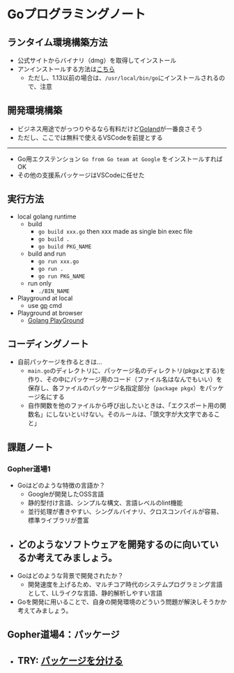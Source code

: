 # Goプログラミングノート

## ランタイム環境構築方法

- 公式サイトからバイナリ（dmg）を取得してインストール
- アンインストールする方法は[こちら](https://golang.org/doc/manage-install#uninstalling)
  - ただし、1.13以前の場合は、`/usr/local/bin/go`にインストールされるので、注意

## 開発環境構築

- ビジネス用途でがっつりやるなら有料だけど[Goland](https://www.jetbrains.com/ja-jp/go/)が一番良さそう
- ただし、ここでは無料で使えるVSCodeを前提とする

---

- Go用エクステンション `Go from Go team at Google` をインストールすればOK
- その他の支援系パッケージはVSCodeに任せた

## 実行方法

- local golang runtime
  - build
    - `go build xxx.go` then xxx made as single bin exec file
    - `go build .`
    - `go build PKG_NAME`
  - build and run
    - `go run xxx.go`
    - `go run .`
    - `go run PKG_NAME`
  - run only
    - `./BIN_NAME`
- Playground at local
  - use [gp](https://github.com/tenntenn/goplayground) cmd
- Playground at browser
  - [Golang PlayGround](https://play.golang.org/)

## コーディングノート

- 自前パッケージを作るときは…
  - `main.go`のディレクトリに、パッケージ名のディレクトリ(pkgxとする)を作り、その中にパッケージ用のコード（ファイル名はなんでもいい）を保存し、各ファイルのパッケージ名指定部分（`package pkgx`）をパッケージ名にする
  - 自作関数を他のファイルから呼び出したいときは、「エクスポート用の関数名」にしないといけない。そのルールは、「頭文字が大文字であること」

## 課題ノート

### Gopher道場1

- Goはどのような特徴の言語か？
  - Googleが開発したOSS言語
  - 静的型付け言語、シンプルな構文、言語レベルのlint機能
  - 並行処理が書きやすい、シングルバイナリ、クロスコンパイルが容易、標準ライブラリが豊富
- どのようなソフトウェアを開発するのに向いているか考えてみましょう。
  - 
- Goはどのような背景で開発されたか？
  - 開発速度を上げるため、マルチコア時代のシステムプログラミング言語として、LLライクな言語、静的解析しやすい言語
- Goを開発に用いることで、自身の開発環境のどういう問題が解決しそうかか考えてみましょう。

## Gopher道場4：パッケージ

- TRY: [パッケージを分ける](https://docs.google.com/presentation/d/1jrXP4ggIWYSbC9WQhBgccm51jwS3gdizMYAc0OLL6s0/edit#slide=id.g8ba2c4ad64_0_937)
  - 
